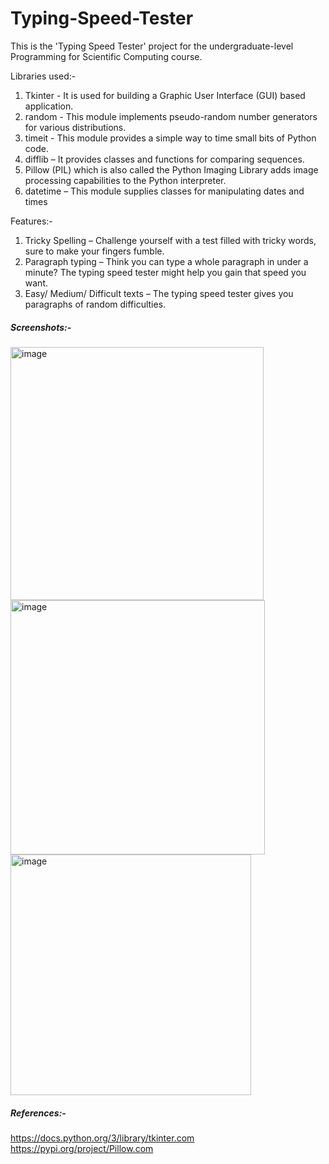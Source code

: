 # Typing-Speed-Tester
This is the 'Typing Speed Tester' project for the undergraduate-level Programming for Scientific Computing course.

Libraries used:-
1. Tkinter - It is used for building a Graphic User Interface (GUI) based application.
2. random - This module implements pseudo-random number generators for various distributions.
3. timeit - This module provides a simple way to time small bits of Python code.
4. difflib – It provides classes and functions for comparing sequences.
5. Pillow (PIL) which is also called the Python Imaging Library adds image processing capabilities to the Python interpreter.
6. datetime – This module supplies classes for manipulating dates and times

Features:- 
1. Tricky Spelling – Challenge yourself with a test filled with tricky words, sure to make your fingers fumble.
2. Paragraph typing – Think you can type a whole paragraph in under a minute? The typing speed tester might help you gain that speed you want.
3. Easy/ Medium/ Difficult texts – The typing speed tester gives you paragraphs of random difficulties.

##### Screenshots:-
<img width="405" alt="image" src="https://github.com/rutukansara/Typing-Speed-Tester/assets/149906777/a19f026c-b972-4cd0-8a37-18ef763fc138">

<img width="407" alt="image" src="https://github.com/rutukansara/Typing-Speed-Tester/assets/149906777/6c6aabf3-2086-4d8c-a73f-c8c4053f3008">

<img width="385" alt="image" src="https://github.com/rutukansara/Typing-Speed-Tester/assets/149906777/cda8ad44-6d10-4fd3-80ed-61081efcb60f">


##### References:-
https://docs.python.org/3/library/tkinter.com
https://pypi.org/project/Pillow.com

